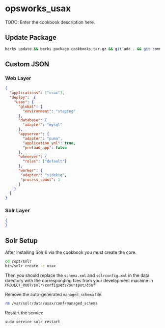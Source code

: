 # opsworks_usax

TODO: Enter the cookbook description here.

## Update Package
```sh
berks update && berks package cookbooks.tar.gz && git add . && git commit -m 'package update' && git push
```

## Custom JSON

### Web Layer
```json
{
  "applications": ["usax"],
  "deploy":  {
    "usax": {
      "global": {
        "environment": "staging"
      },
      "database": {
        "adapter": "mysql"
      },
      "appserver": {
        "adapter": "puma",
        "application_yml": true,
        "preload_app": false
      },
      "whenever": {
        "roles": ["default"]
      },
      "worker": {
       "adapter": "sidekiq",
       "process_count": 1
      }
    }
  }
}
```

### Solr Layer
```json
{
}
```


## Solr Setup
After installing Solr 6 via the cookbook you must create the core.

```sh
cd /opt/solr
bin/solr create -c usax
```

Then you should replace the `schema.xml` and `solrconfig.xml` in the data directory with the corresponding files from
your development machine in `PROJECT_ROOT/solr/configsets/sunspot/conf`

Remove the auto-generated `managed_schema` file.

```sh
rm /var/solr/data/usax/conf/managed_schema
```

Restart the service

```
sudo service solr restart
```